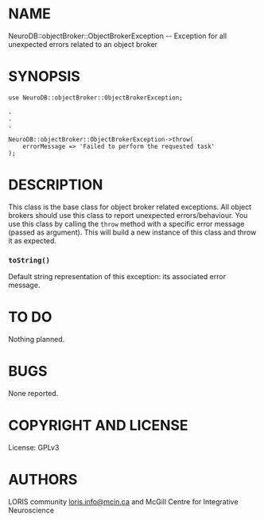 # NAME

NeuroDB::objectBroker::ObjectBrokerException -- Exception for all unexpected errors
related to an object broker

# SYNOPSIS

    use NeuroDB::objectBroker::ObjectBrokerException;

    .
    .
    .

    NeuroDB::objectBroker::ObjectBrokerException->throw(
        errorMessage => 'Failed to perform the requested task'
    );

# DESCRIPTION

This class is the base class for object broker related exceptions. All object
brokers should use this class to report unexpected errors/behaviour. You use this
class by calling the `throw` method with a specific error message (passed
as argument). This will build a new instance of this class and throw
it as expected.

### `toString()`

Default string representation of this exception: its associated error
message.

# TO DO

Nothing planned.

# BUGS

None reported.

# COPYRIGHT AND LICENSE

License: GPLv3

# AUTHORS

LORIS community <loris.info@mcin.ca> and McGill Centre for Integrative
Neuroscience
